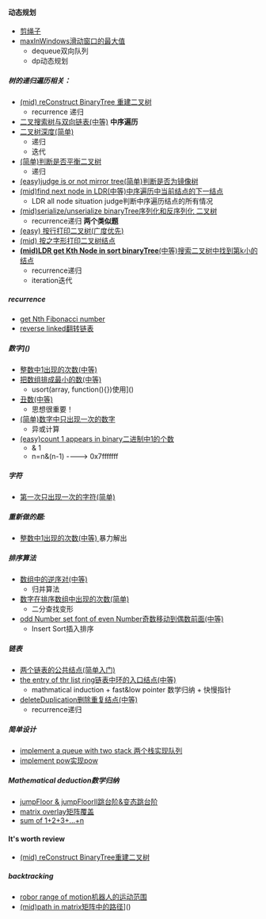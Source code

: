 ####  动态规划
- [剪绳子][1]
- [maxInWindows滑动窗口的最大值][2]
	- dequeue双向队列
	- dp动态规划

[1]:(https://github.com/wuye251/algorithm/blob/master/%E5%8A%9B%E6%89%A3%2B%E5%89%91%E6%8C%87offer%E7%AE%97%E6%B3%95(2%E9%A2%98byDay)/%E5%89%91%E6%8C%87offer/(%E4%B8%AD%E7%AD%89)%E5%89%AA%E7%BB%B3%E5%AD%90(%E8%B4%AA%E5%A9%AA%26%E5%8A%A8%E6%80%81%E8%A7%84%E5%88%92).php)
[2]:(https://github.com/wuye251/algorithm/blob/master/%E5%8A%9B%E6%89%A3%2B%E5%89%91%E6%8C%87offer%E7%AE%97%E6%B3%95(2%E9%A2%98byDay)/%E5%89%91%E6%8C%87offer/(%E4%B8%AD%E7%AD%89)%E6%BB%91%E5%8A%A8%E7%AA%97%E5%8F%A3%E7%9A%84%E6%9C%80%E5%A4%A7%E5%80%BC.php)

##### 树的递归遍历相关：
- [(mid) reConstruct BinaryTree     重建二叉树]()
	- recurrence					递归
- [二叉搜索树与双向链表(中等)]()
  __中序遍历__
- [二叉树深度(简单)]()
	- 递归
	- 迭代
- [(简单)判断是否平衡二叉树]()
	- 递归
- [(easy)judge is or not mirror tree(简单)判断是否为镜像树]()
- [(mid)find next node in LDR(中等)中序遍历中当前结点的下一结点]()
	- LDR all node situation judge判断中序遍历结点的所有情况
- [(mid)serialize/unserialize binaryTree序列化和反序列化 二叉树]()
	- recurrence递归 
**两个类似题**
- [(easy) 按行打印二叉树(广度优先)]()
- [(mid) 按之字形打印二叉树结点]()
- [__(mid)LDR get Kth Node in sort binaryTree__(中等)搜索二叉树中找到第k小的结点]()
	- recurrence递归
	- iteration迭代

##### recurrence
- [get Nth Fibonacci number ]()
- [reverse linked翻转链表]()

##### 数字]()
- [整数中1出现的次数(中等)]()
- [把数组排成最小的数(中等)]()
	- usort(array, function(){})使用]()
- [丑数(中等)]()
	- 思想很重要！
- [(简单)数字中只出现一次的数字]()
	- 异或计算
- [(easy)count 1 appears in binary二进制中1的个数]()
	- & 1                            
	- n=n&(n-1)  ----> 0x7fffffff 

##### 字符
- [第一次只出现一次的字符(简单)]()

##### 重新做的题:
- [整数中1出现的次数(中等) ]()
    暴力解出

##### 排序算法
- [数组中的逆序对(中等)]()
	- 归并算法
- [数字在排序数组中出现的次数(简单)]()
	- 二分查找变形
- [odd Number set font of even Number奇数移动到偶数前面(中等)]()
	- Insert Sort插入排序

##### 链表
- [两个链表的公共结点(简单入门)]()
- [the entry of thr list ring链表中环的入口结点(中等)]()
	- mathmatical induction + fast&low pointer  数学归纳 + 快慢指针
- [deleteDuplication删除重复结点(中等)]()
	- recurrence递归

##### 简单设计
- [implement a queue with two stack 两个栈实现队列]()
- [implement pow实现pow]()

##### Mathematical deduction数学归纳
- [jumpFloor & jumpFloorII跳台阶&变态跳台阶]()
- [matrix overlay矩阵覆盖]()
- [sum of 1+2+3+...+n]()

#### It's worth review
- [(mid) reConstruct BinaryTree重建二叉树]()

##### backtracking							
- [robor range of motion机器人的运动范围]()
- [(mid)path in matrix矩阵中的路径]()]()